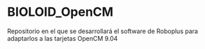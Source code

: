 # BIOLOID_OpenCM
Repositorio en el que se desarrollará el software de Roboplus para adaptarlos a las tarjetas OpenCM 9.04
